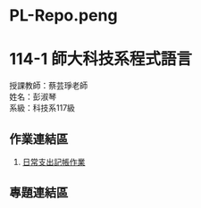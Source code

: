 # PL-Repo.peng
# 114-1 師大科技系程式語言

授課教師：蔡芸琤老師  
姓名：彭淑琴  
系級：科技系117級

## 作業連結區
1. [日常支出記帳作業](HW1_社團收支紀錄.ipynb)


## 專題連結區
